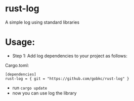 # rust-log
A simple log using standard libraries

# Usage:

- Step 1: Add log dependencies to your project as follows:

Cargo.toml:
````
[dependencies]
rust-log = { git = "https://github.com/gobkc/rust-log" }
````

- run `cargo update`
- now you can use log the library